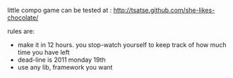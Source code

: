 little compo game
can be tested at : http://tsatse.github.com/she-likes-chocolate/

rules are:

* make it in 12 hours. you stop-watch yourself to keep track of how much time you have left
* dead-line is 2011 monday 19th
* use any lib, framework you want
